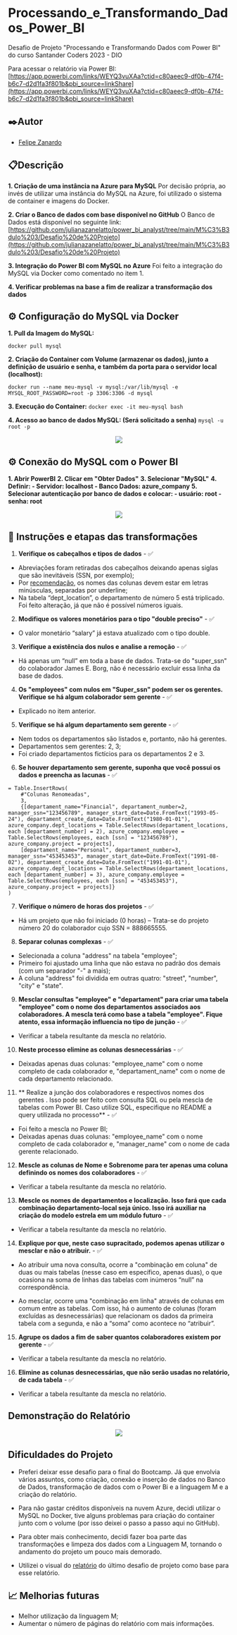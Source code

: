 # Processando_e_Transformando_Dados_Power_BI
Desafio de Projeto "Processando e Transformando Dados com Power BI" do curso Santander Coders 2023 - DIO 

Para acessar o relatório via Power BI: [https://app.powerbi.com/links/WEYQ3vuXAa?ctid=c80aeec9-df0b-47f4-b6c7-d2d1fa3f801b&pbi_source=linkShare](https://app.powerbi.com/links/WEYQ3vuXAa?ctid=c80aeec9-df0b-47f4-b6c7-d2d1fa3f801b&pbi_source=linkShare)

## ✒️Autor
- [Felipe Zanardo](https://github.com/FelipeBZanardo)

## 📋Descrição

**1. Criação de uma instância na Azure para MySQL**
Por decisão própria, ao invés de utilizar uma instância do MySQL na Azure, foi utilizado o sistema de container e imagens do Docker.

**2. Criar o Banco de dados com base disponível no GitHub**
O Banco de Dados está disponível no seguinte link: [https://github.com/julianazanelatto/power_bi_analyst/tree/main/M%C3%B3dulo%203/Desafio%20de%20Projeto](https://github.com/julianazanelatto/power_bi_analyst/tree/main/M%C3%B3dulo%203/Desafio%20de%20Projeto)

**3. Integração do Power BI com MySQL no Azure**
Foi feito a integração do MySQL via Docker como comentado no item 1.

**4. Verificar problemas na base a fim de realizar a transformação dos dados**

## ⚙️ Configuração do MySQL via Docker

**1. Pull da Imagem do MySQL:**

`docker pull mysql`

**2. Criação do Container com Volume (armazenar os dados), junto a definição de usuário e senha, e também da porta para o servidor local (localhost):**

```
docker run --name meu-mysql -v mysql:/var/lib/mysql -e MYSQL_ROOT_PASSWORD=root -p 3306:3306 -d mysql
```
**3. Execução do Container:**
`docker exec -it meu-mysql bash`

**4. Acesso ao banco de dados MySQL: (Será solicitado a senha)**
`mysql -u root -p`

<p align="center">
  <img src="./_captures/Demonstracao_MySQL.gif">
</p>

## ⚙️ Conexão do MySQL com o Power BI

**1. Abrir PowerBI**
**2. Clicar em "Obter Dados"**
**3. Selecionar "MySQL"**
**4. Definir:
	- Servidor: localhost
    - Banco Dados: azure_company**
**5. Selecionar autenticação por banco de dados e colocar: 
	- usuário: root
	- senha: root**

<p align="center">
  <img src="./_captures/Demonstracao_Servidor.gif">
</p>

## 📝 Instruções e etapas das transformações
1. **Verifique os cabeçalhos e tipos de dados** - ✅
- Abreviações foram retiradas dos cabeçalhos deixando apenas siglas que são inevitáveis (SSN, por exemplo);
- Por [recomendação](https://gist.github.com/thiamsantos/654ec002f04c86d53611923a8b4c3a65), os nomes das colunas devem estar em letras minúsculas, separadas por underline;
- Na tabela “dept_location”, o departamento de número 5 está triplicado. Foi feito alteração, já que não é possível números iguais.

2. **Modifique os valores monetários para o tipo "double preciso"** - ✅
- O valor monetário “salary” já estava atualizado com o tipo double.

3. **Verifique a existência dos nulos e analise a remoção** - ✅

- Há apenas um “null” em toda a base de dados. Trata-se do "super_ssn" do colaborador James E. Borg, não é necessário excluir essa linha da base de dados.

4. **Os "employees" com nulos em "Super_ssn" podem ser os gerentes. Verifique se há algum colaborador sem gerente** - ✅

- Explicado no item anterior.

5. **Verifique se há algum departamento sem gerente** - ✅  

- Nem todos os departamentos são listados e, portanto, não há gerentes.
- Departamentos sem gerentes: 2, 3;
- Foi criado departamentos fictícios para os departamentos 2 e 3.

6. **Se houver departamento sem gerente, suponha que você possui os dados e preencha as lacunas** - ✅
```
= Table.InsertRows(
    #"Colunas Renomeadas",
    3,
    {[departament_name="Financial", departament_number=2, manager_ssn="123456789", manager_start_date=Date.FromText("1993-05-24"), departament_create_date=Date.FromText("1980-01-01"), azure_company.dept_locations = Table.SelectRows(departament_locations, each [departament_number] = 2), azure_company.employee = Table.SelectRows(employees, each [ssn] = "123456789"), azure_company.project = projects],
    [departament_name="Personal", departament_number=3, manager_ssn="453453453", manager_start_date=Date.FromText("1991-08-02"), departament_create_date=Date.FromText("1991-01-01"), azure_company.dept_locations = Table.SelectRows(departament_locations, each [departament_number] = 3), azure_company.employee = Table.SelectRows(employees, each [ssn] = "453453453"), azure_company.project = projects]}
)
```

7. **Verifique o número de horas dos projetos** - ✅
- Há um projeto que não foi iniciado (0 horas) – Trata-se do projeto número 20 do colaborador cujo SSN = 888665555.

8. **Separar colunas complexas** - ✅
- Selecionada a coluna "address" na tabela "employee";
- Primeiro foi ajustado uma linha que não estava no padrão dos demais (com um separador "-" a mais);
- A coluna "address" foi dividida em outras quatro: "street", "number", "city" e "state".

9. **Mesclar consultas "employee" e "departament" para criar uma tabela "employee" com o nome dos departamentos associados aos colaboradores. A mescla terá como base a tabela "employee". Fique atento, essa informação influencia no tipo de junção** - ✅

- Verificar a tabela resultante da mescla no relatório. 

10. **Neste processo elimine as colunas desnecessárias** - ✅ 

- Deixadas apenas duas colunas: "employee_name" com o nome completo de cada colaborador e, "departament_name" com o nome de cada departamento relacionado.

11. ** Realize a junção dos colaboradores e respectivos nomes dos gerentes . Isso pode ser feito com consulta SQL ou pela mescla de tabelas com Power BI. Caso utilize SQL, especifique no README a query utilizada no processo** - ✅

- Foi feito a mescla no Power BI;
- Deixadas apenas duas colunas:  "employee_name" com o nome completo de cada colaborador e, "manager_name" com o nome de cada gerente relacionado.

12. **Mescle as colunas de Nome e Sobrenome para ter apenas uma coluna definindo os nomes dos colaboradores** - ✅

- Verificar a tabela resultante da mescla no relatório. 

13. **Mescle os nomes de departamentos e localização. Isso fará que cada combinação departamento-local seja único. Isso irá auxiliar na criação do modelo estrela em um módulo futuro** - ✅

- Verificar a tabela resultante da mescla no relatório. 

14. **Explique por que, neste caso supracitado, podemos apenas utilizar o mesclar e não o atribuir.** - ✅

- Ao atribuir uma nova consulta, ocorre a "combinação em coluna" de duas ou mais tabelas (nesse caso em específico, apenas duas), o que ocasiona na soma de linhas das tabelas com inúmeros “null” na correspondência.

- Ao mesclar, ocorre uma "combinação em linha" através de colunas em comum entre as tabelas. Com isso, há o aumento de colunas (foram excluídas as desnecessárias) que relacionam os dados da primeira tabela com a segunda, e não a “soma” como acontece no “atribuir”.

15. **Agrupe os dados a fim de saber quantos colaboradores existem por gerente** - ✅

- Verificar a tabela resultante da mescla no relatório. 

16. **Elimine as colunas desnecessárias, que não serão usadas no relatório, de cada tabela** - ✅

- Verificar a tabela resultante da mescla no relatório. 

## Demonstração do Relatório
<p align="center">
  <img src="./_captures/Demonstracao.gif">
</p>

## Dificuldades do Projeto

- Preferi deixar esse desafio para o final do Bootcamp. Já que envolvia vários assuntos, como criação, conexão e inserção de dados no Banco de Dados, transformação de dados com o Power Bi e a linguagem M e a criação do relatório.

- Para não gastar créditos disponíveis na nuvem Azure, decidi utilizar o MySQL no Docker, tive alguns problemas para criação do container junto com o volume (por isso deixei o passo a passo aqui no GitHub).

- Para obter mais conhecimento, decidi fazer boa parte das transformações e limpeza dos dados com a Linguagem M, tornando o andamento do projeto um pouco mais demorado.

- Utilizei o visual do [relatório](https://github.com/FelipeBZanardo/Relatorio_Vendas_Power_BI) do último desafio de projeto como base para esse relatório.

## 📈 Melhorias futuras

- Melhor utilização da linguagem M;
- Aumentar o número de páginas do relatório com mais informações.


